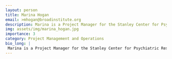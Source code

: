 ```yaml
---
layout: person
title: Marina Hogan
email: >mhogan@broadinstitute.org
description: Marina is a Project Manager for the Stanley Center for Psychiatric Research and supports Steve McCarroll’s lab. She has worked on various human genetic variation projects to better understand ...
img: assets/img/marina_hogan.jpg
importance: 3
category: Project Management and Operations
bio_long: |
 Marina is a Project Manager for the Stanley Center for Psychiatric Research and supports Steve McCarroll’s lab. She has worked on various human genetic variation projects to better understand psychiatric and neurodegenerative diseases. Marina manages a variety of operational components for the BICAN Brain Variation.
---
```

